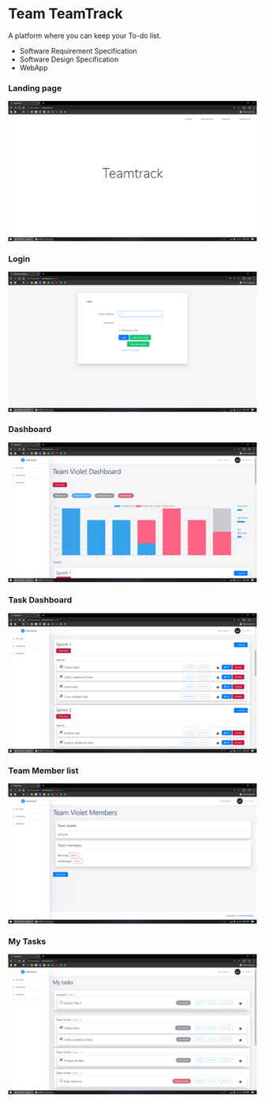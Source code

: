 # Team TeamTrack

A platform where you can keep your To-do list.

-   Software Requirement Specification
-   Software Design Specification
-   WebApp

### Landing page

![](TeamTrack/images/1.png)

### Login

![](TeamTrack/images/2.png)

### Dashboard

![](TeamTrack/images/3.png)

### Task Dashboard

![](TeamTrack/images/4.png)

### Team Member list

![](TeamTrack/images/5.png)

### My Tasks

![](TeamTrack/images/6.png)

